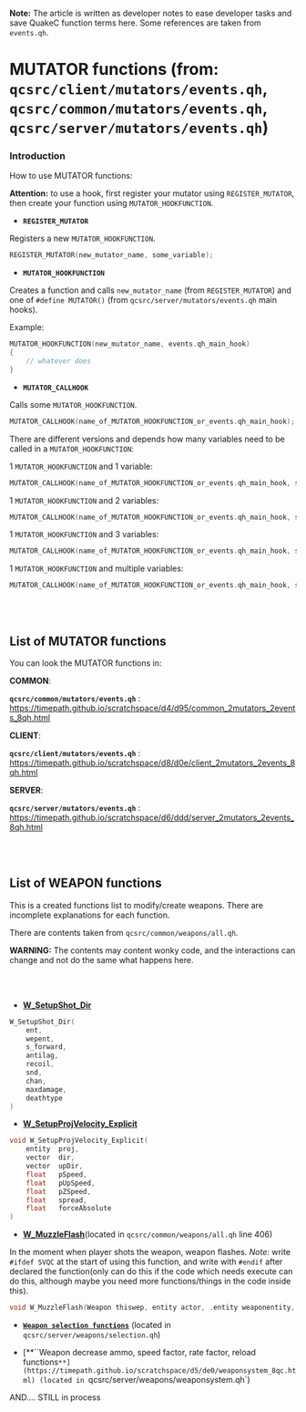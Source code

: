 **Note:** The article is written as developer notes to ease developer tasks and save QuakeC function terms here. Some references are taken from `events.qh`.


# MUTATOR functions (from: `qcsrc/client/mutators/events.qh`, `qcsrc/common/mutators/events.qh`, `qcsrc/server/mutators/events.qh`)

### Introduction

How to use MUTATOR functions:

**Attention:** to use a hook, first register your mutator using `REGISTER_MUTATOR`, then create your function using `MUTATOR_HOOKFUNCTION`.


- **`REGISTER_MUTATOR`**

Registers a new `MUTATOR_HOOKFUNCTION`.
```c
REGISTER_MUTATOR(new_mutator_name, some_variable);
```


- **`MUTATOR_HOOKFUNCTION`**

Creates a function and calls `new_mutator_name` (from `REGISTER_MUTATOR`) and one of `#define MUTATOR()` (from `qcsrc/server/mutators/events.qh` main hooks).

Example:
```c
MUTATOR_HOOKFUNCTION(new_mutator_name, events.qh_main_hook)
{
    // whatever does
}
```

- **`MUTATOR_CALLHOOK`**

Calls some `MUTATOR_HOOKFUNCTION`.
```c
MUTATOR_CALLHOOK(name_of_MUTATOR_HOOKFUNCTION_or_events.qh_main_hook);
```

There are different versions and depends how many variables need to be called in a `MUTATOR_HOOKFUNCTION`:

1 `MUTATOR_HOOKFUNCTION` and 1 variable:

```c
MUTATOR_CALLHOOK(name_of_MUTATOR_HOOKFUNCTION_or_events.qh_main_hook, some_variable);
```

1 `MUTATOR_HOOKFUNCTION` and 2 variables:

```c
MUTATOR_CALLHOOK(name_of_MUTATOR_HOOKFUNCTION_or_events.qh_main_hook, some_variable, some_variable);
```

1 `MUTATOR_HOOKFUNCTION` and 3 variables:

```c
MUTATOR_CALLHOOK(name_of_MUTATOR_HOOKFUNCTION_or_events.qh_main_hook, some_variable, some_variable, some_variable);
```

1 `MUTATOR_HOOKFUNCTION` and multiple variables:

```c
MUTATOR_CALLHOOK(name_of_MUTATOR_HOOKFUNCTION_or_events.qh_main_hook, some_variable, some_variable, some_variable, some_variable, ...);
```

<br />
<br />


## List of MUTATOR functions

You can look the MUTATOR functions in:

**COMMON**:

**`qcsrc/common/mutators/events.qh`** :
https://timepath.github.io/scratchspace/d4/d95/common_2mutators_2events_8qh.html


**CLIENT**:

**`qcsrc/client/mutators/events.qh`** :
https://timepath.github.io/scratchspace/d8/d0e/client_2mutators_2events_8qh.html


**SERVER**:

**`qcsrc/server/mutators/events.qh`** :
https://timepath.github.io/scratchspace/d6/ddd/server_2mutators_2events_8qh.html


<br />
<br />


## List of WEAPON functions

This is a created functions list to modify/create weapons. There are incomplete explanations for each function.

There are contents taken from `qcsrc/common/weapons/all.qh`.

**WARNING:** The contents may content wonky code, and the interactions can change and not do the same what happens here.

<br />
<br />

- [**W_SetupShot_Dir**](https://timepath.github.io/scratchspace/d4/d3f/tracing_8qh.html#aff0ea351757ee6caf83b25d12d18656c)

```c
W_SetupShot_Dir(
	ent,
 	wepent,
 	s_forward,
 	antilag,
 	recoil,
 	snd,
 	chan,
 	maxdamage,
 	deathtype 
)
```

- [**W_SetupProjVelocity_Explicit**](https://timepath.github.io/scratchspace/d7/d31/tracing_8qc.html#a55f8f2b1828413bfb123a5fcb61b9f8e)

```c
void W_SetupProjVelocity_Explicit(
    entity 	proj,
    vector 	dir,
    vector 	upDir,
    float 	pSpeed,
    float 	pUpSpeed,
    float 	pZSpeed,
    float 	spread,
    float 	forceAbsolute 
)
```

- [**W_MuzzleFlash**](https://timepath.github.io/scratchspace/d0/ddd/weapons_2all_8qh_source.html)(located in `qcsrc/common/weapons/all.qh` line 406)

In the moment when player shots the weapon, weapon flashes.
*Note:* write `#ifdef SVQC` at the start of using this function, and write with `#endif` after declared the function(only can do this if the code which needs execute can do this, although maybe you need more functions/things in the code inside this).

```c
void W_MuzzleFlash(Weapon thiswep, entity actor, .entity weaponentity, vector shotorg, vector shotdir);
```

- [**`Weapon selection functions`**](https://timepath.github.io/scratchspace/d8/d6b/selection_8qh.html)
(located in `qcsrc/server/weapons/selection.qh`)

- [**``Weapon decrease ammo, speed factor, rate factor, reload functions`**](https://timepath.github.io/scratchspace/d5/de0/weaponsystem_8qc.html)
(located in `qcsrc/server/weapons/weaponsystem.qh`)


AND.... STILL in process